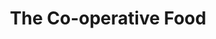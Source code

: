 ---
title: "The Co-operative Food"
url: /cheltenham/the-co-operative-food-london-road/
shop: supermarket
---
